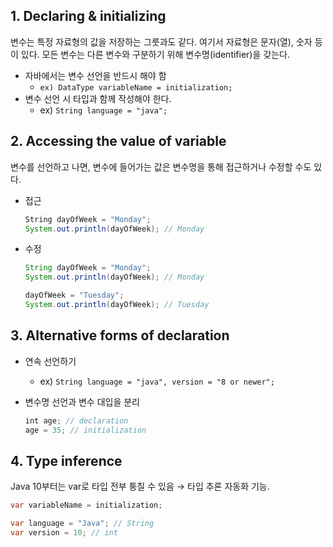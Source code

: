 ## 1. Declaring & initializing

변수는 특정 자료형의 값을 저장하는 그릇과도 같다. 여기서 자료형은 문자(열), 숫자 등이 있다. 모든 변수는 다른 변수와 구분하기 위해 변수명(identifier)을 갖는다.

- 자바에서는 변수 선언을 반드시 해야 함
    - `ex) DataType variableName = initialization;`
- 변수 선언 시 타입과 함께 작성해야 한다.
    - ex) `String language = "java";`

## 2. Accessing the value of  variable

변수를 선언하고 나면, 변수에 들어가는 값은 변수명을 통해 접근하거나 수정할 수도 있다.

- 접근
    
    ```java
    String dayOfWeek = "Monday";
    System.out.println(dayOfWeek); // Monday
    ```
    
- 수정
    
    ```java
    String dayOfWeek = "Monday";
    System.out.println(dayOfWeek); // Monday
    
    dayOfWeek = "Tuesday";
    System.out.println(dayOfWeek); // Tuesday
    ```
    

## 3. Alternative forms of declaration

- 연속 선언하기
    - ex) `String language = "java", version = "8 or newer";`
- 변수명 선언과 변수 대입을 분리
    
    ```java
    int age; // declaration
    age = 35; // initialization
    ```
    

## 4. Type inference

Java 10부터는 var로 타입 전부 퉁칠 수 있음 → 타입 추론 자동화 기능.

```java
var variableName = initialization;

var language = "Java"; // String
var version = 10; // int
```